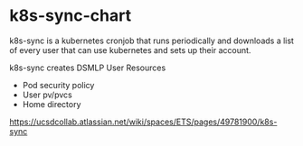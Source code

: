 # k8s-sync-chart

k8s-sync is a kubernetes cronjob that runs periodically and downloads a list of every user that can use kubernetes and sets up their account.

k8s-sync creates DSMLP User Resources

- Pod security policy
- User pv/pvcs
- Home directory

https://ucsdcollab.atlassian.net/wiki/spaces/ETS/pages/49781900/k8s-sync
